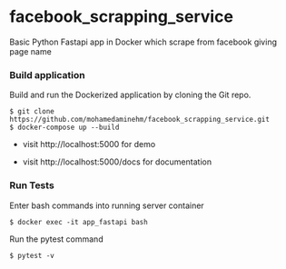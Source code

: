 # facebook_scrapping_service
Basic Python Fastapi app in Docker which scrape from facebook giving page name

### Build application
Build and run the Dockerized application by cloning the Git repo.
```
$ git clone https://github.com/mohamedaminehm/facebook_scrapping_service.git
$ docker-compose up --build
```

- visit http://localhost:5000 for demo


- visit http://localhost:5000/docs for documentation


### Run Tests
Enter bash commands into running server container
```
$ docker exec -it app_fastapi bash
```
Run the pytest command
```
$ pytest -v
```
